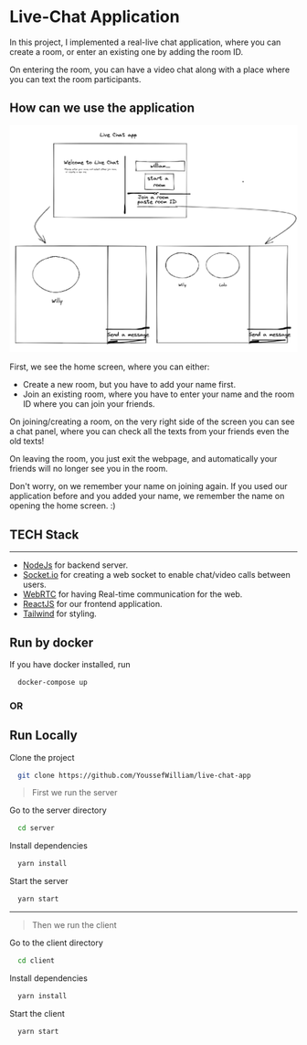 # Live-Chat Application

In this project, I implemented a real-live chat application, where you can create a room, or enter an existing one by adding the room ID.

On entering the room, you can have a video chat along with a place where you can text the room participants.

## How can we use the application

![Screenshot](app-structure.png)

First, we see the home screen, where you can either:

- Create a new room, but you have to add your name first.
- Join an existing room, where you have to enter your name and the room ID where you can join your friends.

On joining/creating a room, on the very right side of the screen you can see a chat panel, where you can check all the texts from your friends even the old texts!

On leaving the room, you just exit the webpage, and automatically your friends will no longer see you in the room.

Don't worry, on we remember your name on joining again. If you used our application before and you added your name, we remember the name on opening the home screen. :)

## TECH Stack

---

- [NodeJs](https://nodejs.org/en/) for backend server.
- [Socket.io](https://socket.io/) for creating a web socket to enable chat/video calls between users.
- [WebRTC](https://webrtc.org/) for having Real-time communication for the web.
- [ReactJS](https://reactjs.org/) for our frontend application.
- [Tailwind](https://tailwindcss.com/) for styling.

## Run by docker

If you have docker installed, run

```bash
  docker-compose up
```

### OR

## Run Locally

Clone the project

```bash
  git clone https://github.com/YoussefWilliam/live-chat-app
```

> First we run the server

Go to the server directory

```bash
  cd server
```

Install dependencies

```bash
  yarn install
```

Start the server

```bash
  yarn start
```

---

> Then we run the client

Go to the client directory

```bash
  cd client
```

Install dependencies

```bash
  yarn install
```

Start the client

```bash
  yarn start
```
